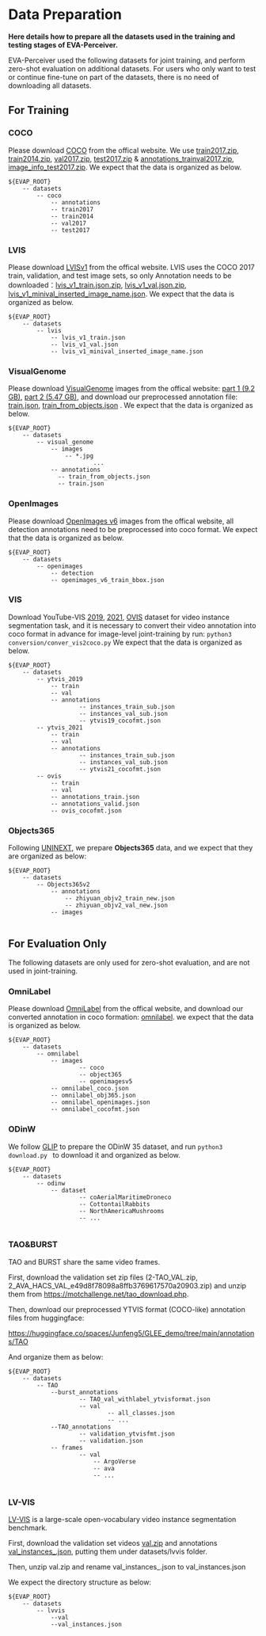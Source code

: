 





# Data Preparation

**Here details how to prepare all the datasets used in the training and testing stages of EVA-Perceiver.**

EVA-Perceiver used the following datasets for joint training, and perform zero-shot evaluation on additional datasets. For users who only want to test or continue fine-tune on part of the datasets, there is no need of downloading all datasets. 

## For Training



### COCO

Please download [COCO](https://cocodataset.org/#home) from the offical website. We use [train2017.zip](http://images.cocodataset.org/zips/train2017.zip), [train2014.zip](http://images.cocodataset.org/zips/train2014.zip), [val2017.zip](http://images.cocodataset.org/zips/val2017.zip), [test2017.zip](http://images.cocodataset.org/zips/test2017.zip) & [annotations_trainval2017.zip](http://images.cocodataset.org/annotations/annotations_trainval2017.zip), [image_info_test2017.zip](http://images.cocodataset.org/annotations/image_info_test2017.zip). We expect that the data is organized as below.

```
${EVAP_ROOT}
    -- datasets
        -- coco
            -- annotations
            -- train2017
            -- train2014
            -- val2017
            -- test2017
```

### LVIS

Please download [LVISv1](https://www.lvisdataset.org/dataset) from the offical website. LVIS uses the COCO 2017 train, validation, and test image sets, so only Annotation needs to be downloaded：[lvis_v1_train.json.zip](https://dl.fbaipublicfiles.com/LVIS/lvis_v1_train.json.zip),  [lvis_v1_val.json.zip](https://dl.fbaipublicfiles.com/LVIS/lvis_v1_val.json.zip), [lvis_v1_minival_inserted_image_name.json](https://huggingface.co/GLIPModel/GLIP/resolve/main/lvis_v1_minival_inserted_image_name.json). We expect that the data is organized as below.

```
${EVAP_ROOT}
    -- datasets
        -- lvis
            -- lvis_v1_train.json
            -- lvis_v1_val.json
            -- lvis_v1_minival_inserted_image_name.json
```

### VisualGenome

Please download [VisualGenome](https://homes.cs.washington.edu/~ranjay/visualgenome/api.html) images from the offical website:  [part 1 (9.2 GB)](https://cs.stanford.edu/people/rak248/VG_100K_2/images.zip), [part 2 (5.47 GB)](https://cs.stanford.edu/people/rak248/VG_100K_2/images2.zip), and download our preprocessed annotation file: [train.json](https://huggingface.co/spaces/Junfeng5/GLEE_demo/resolve/main/annotations/VisualGenome/train.json), [train_from_objects.json](https://huggingface.co/spaces/Junfeng5/GLEE_demo/resolve/main/annotations/VisualGenome/train_from_objects.json) . We expect that the data is organized as below.

```
${EVAP_ROOT}
    -- datasets
        -- visual_genome
            -- images
            	-- *.jpg
            			...
            -- annotations
              -- train_from_objects.json
              -- train.json
```



### OpenImages

Please download [OpenImages v6](https://storage.googleapis.com/openimages/web/download_v6.html) images from the offical website, all detection annotations need to be preprocessed into coco format. We expect that the data is organized as below. 

```
${EVAP_ROOT}
    -- datasets
        -- openimages
            -- detection
            -- openimages_v6_train_bbox.json
```

### VIS

Download YouTube-VIS [2019](https://codalab.lisn.upsaclay.fr/competitions/6064#participate-get_data), [2021](https://codalab.lisn.upsaclay.fr/competitions/7680#participate-get_data), [OVIS](https://codalab.lisn.upsaclay.fr/competitions/4763#participate) dataset for video instance segmentation task, and it is necessary to convert their video annotation into coco format in advance for image-level joint-training by run: ```python3 conversion/conver_vis2coco.py```  We expect that the data is organized as below. 

```
${EVAP_ROOT}
    -- datasets
        -- ytvis_2019
            -- train
            -- val
            -- annotations
            		-- instances_train_sub.json
            		-- instances_val_sub.json
            		-- ytvis19_cocofmt.json
        -- ytvis_2021
            -- train
            -- val
            -- annotations
            		-- instances_train_sub.json
            		-- instances_val_sub.json
            		-- ytvis21_cocofmt.json
        -- ovis
            -- train
            -- val		
            -- annotations_train.json
            -- annotations_valid.json
            -- ovis_cocofmt.json
```


### Objects365

Following [UNINEXT](https://github.com/MasterBin-IIAU/UNINEXT), we prepare **Objects365** data, and we expect that they are organized as below:

```
${EVAP_ROOT}
    -- datasets
        -- Objects365v2
            -- annotations
                -- zhiyuan_objv2_train_new.json
                -- zhiyuan_objv2_val_new.json
            -- images


```



## For Evaluation Only

The following datasets are only used for zero-shot evaluation, and are not used in joint-training. 

### OmniLabel

Please download [OmniLabel](https://www.omnilabel.org/dataset/download) from the offical website, and download our converted annotation in coco formation: [omnilabel](). we expect that the data is organized as below. 

```
${EVAP_ROOT}
    -- datasets
        -- omnilabel
            -- images
            		-- coco
            		-- object365
            		-- openimagesv5
            -- omnilabel_coco.json
            -- omnilabel_obj365.json
            -- omnilabel_openimages.json
            -- omnilabel_cocofmt.json
```

### ODinW

We follow [GLIP](https://github.com/microsoft/GLIP) to prepare the ODinW 35 dataset, and run ```python3 download.py ``` to download it and organized as below. 

```
${EVAP_ROOT}
    -- datasets
        -- odinw 
            -- dataset
            		-- coAerialMaritimeDroneco
            		-- CottontailRabbits
            		-- NorthAmericaMushrooms
            		-- ...
           
```

### TAO&BURST

TAO and BURST share the same video frames.

First, download the validation set zip files (2-TAO_VAL.zip, 2_AVA_HACS_VAL_e49d8f78098a8ffb3769617570a20903.zip) and unzip them from https://motchallenge.net/tao_download.php.

Then, download our preprocessed YTVIS format (COCO-like) annotation files from huggingface:

https://huggingface.co/spaces/Junfeng5/GLEE_demo/tree/main/annotations/TAO

And organize them as below:

```
${EVAP_ROOT}
    -- datasets
        -- TAO 
            --burst_annotations
            		-- TAO_val_withlabel_ytvisformat.json
            		-- val
            				-- all_classes.json
            				-- ...
            --TAO_annotations
            	 	-- validation_ytvisfmt.json
            	 	-- validation.json
            -- frames
            		-- val
            			-- ArgoVerse
            			-- ava
            			-- ...
           
```

### LV-VIS
[LV-VIS](https://github.com/haochenheheda/LVVIS) is a large-scale open-vocabulary video instance segmentation benchmark.

First, download the validation set videos [val.zip](https://drive.google.com/file/d/1vTYUz_XLOBnYb9e7upJsZM-nQz2S6wDn/view) and annotations [val_instances_.json](https://drive.google.com/file/d/1stPD818M3gv7zUV3UIZG1Suru7Tk54jo/view), putting them under datasets/lvvis folder.

Then, unzip val.zip and rename val_instances_.json to val_instances.json

We expect the directory structure as below:

```
${EVAP_ROOT}
    -- datasets
        -- lvvis 
            --val
            --val_instances.json
           
```